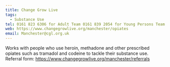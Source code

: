 ```yaml
---
title: Change Grow Live
tags:
  - Substance Use
tel: 0161 823 6306 for Adult Team 0161 839 2054 for Young Persons Team
web: https://www.changegrowlive.org/manchester/opiates
email: Manchester@cgl.org.uk
---
```

Works with people who use heroin, methadone and other prescribed opiates such as tramadol and codeine to tackle their substance use. Referral form: <https://www.changegrowlive.org/manchester/referrals>